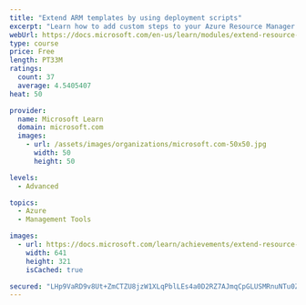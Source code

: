 ```yaml
---
title: "Extend ARM templates by using deployment scripts"
excerpt: "Learn how to add custom steps to your Azure Resource Manager (ARM) templates by using deployment scripts."
webUrl: https://docs.microsoft.com/en-us/learn/modules/extend-resource-manager-template-deployment-scripts/
type: course
price: Free
length: PT33M
ratings:
  count: 37
  average: 4.5405407
heat: 50

provider:
  name: Microsoft Learn
  domain: microsoft.com
  images:
    - url: /assets/images/organizations/microsoft.com-50x50.jpg
      width: 50
      height: 50

levels:
  - Advanced

topics:
  - Azure
  - Management Tools

images:
  - url: https://docs.microsoft.com/learn/achievements/extend-resource-manager-template-deployment-scripts-social.png
    width: 641
    height: 321
    isCached: true

secured: "LHp9VaRD9v8Ut+ZmCTZU8jzW1XLqPblLEs4a0D2RZ7AJmqCpGLUSMRnuNTu0ZH/2814h1g0s5td2gGoWiPgm1h2O5liW2hn00coNfMS0XQuDeiTkF+wKHu8bWS3elVymKZk11f73ycMwwlQqKmmVjPky5dTwFe8xw96RQmuo6l2hfU01RthO96JbKjNRIXHBdUg5dOI/7WzdcuJW7P9uN1raJ0hnFONQA0GaSUxeqYrWsQzxw4QBhbyLN9HYf4emS5MlL+NmV5a5o/RFuuN8lUL9vY7ZYEPJ4L7lOtci5FmBZFz7GuvuFaCYcCcC3UxYfCCS8DPWkxzg2v67VC9cu+NzAHXY2PKn56aQeYSTWPcbYetUL7PN1YRaue1m1c7N104fe+alQsW70mQXIgcpHjNz/uVbmaOKOlLzWdyPR3Y=;Tn54SssYb3eclQbDgOJBRA=="
---
```


